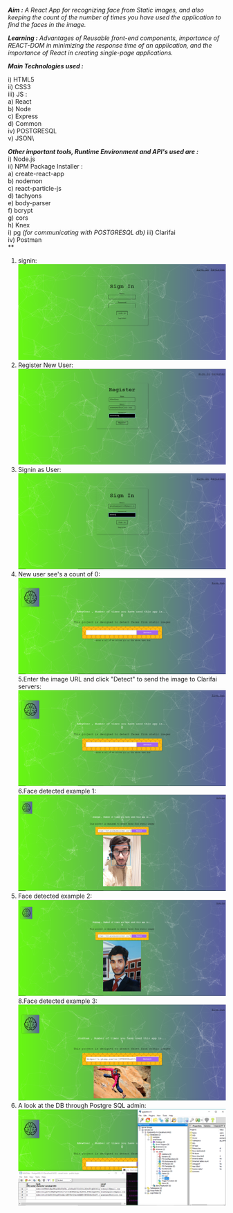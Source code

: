 ***Aim :***   *A React App for recognizing face from Static images, and also keeping the count of the number of times you have used the application to find the faces in the image.*  

***Learning :*** *Advantages of Reusable front-end components, importance of REACT-DOM in minimizing the response time of an application, and the importance of React in creating single-page applications.* 

***Main Technologies used :***  
   
   i) HTML5\
  ii) CSS3\
 iii) JS :\
      a) React\
      b) Node\
      c) Express\
      d) Common\
  iv) POSTGRESQL\
   v) JSON\

***Other important tools, Runtime Environment and API's used are :***\
   i) Node.js\
  ii) NPM Package Installer :\
      a) create-react-app\
      b) nodemon\
      c) react-particle-js\
      d) tachyons\
      e) body-parser\
      f) bcrypt\
      g) cors\
      h) Knex\
      i) pg *(for communicating with POSTGRESQL db)*
 iii) Clarifai\
  iv) Postman\
**  

1. signin:
![signin](https://github.com/shubhampant13/faceRecognitionReact/blob/master/images/signin.PNG)
2. Register New User:
![Register New User](https://github.com/shubhampant13/faceRecognitionReact/blob/master/images/Registration_AnewUser.PNG)
3. Signin as User:
![Signin as User](https://github.com/shubhampant13/faceRecognitionReact/blob/master/images/signIn_shubhampant13.PNG)
4. New user see's a count of 0:
![What does a new user see](https://github.com/shubhampant13/faceRecognitionReact/blob/master/images/Anewuser_login.PNG)
5.Enter the image URL and click "Detect" to send the image to Clarifai servers:
![Need to enter an image URL in text box](https://github.com/shubhampant13/faceRecognitionReact/blob/master/images/Anewuser_login.PNG)
6.Face detected example 1: 
![Face detected example 1](https://github.com/shubhampant13/faceRecognitionReact/blob/master/images/face-detected.PNG)
7. Face detected example 2:
![Face detected example 2](https://github.com/shubhampant13/faceRecognitionReact/blob/master/images/face-detected_2.PNG)
8.Face detected example 3:
![Face detected example 3](https://github.com/shubhampant13/faceRecognitionReact/blob/master/images/face_detected_3.PNG)
9. A look at the DB through Postgre SQL admin:
![A look at the DB through Postgre SQL admin](https://github.com/shubhampant13/faceRecognitionReact/blob/master/images/database_look.PNG)